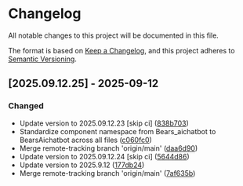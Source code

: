 # Changelog

All notable changes to this project will be documented in this file.

The format is based on [Keep a Changelog](https://keepachangelog.com/en/1.0.0/),
and this project adheres to [Semantic Versioning](https://semver.org/spec/v2.0.0.html).

## [2025.09.12.25] - 2025-09-12

### Changed

* Update version to 2025.09.12.23 [skip ci] ([838b703](https://github.com/N6REJ/bears_aichatbot/commit/838b703))
* Standardize component namespace from Bears_aichatbot to BearsAichatbot across all files ([c060fc0](https://github.com/N6REJ/bears_aichatbot/commit/c060fc0))
* Merge remote-tracking branch 'origin/main' ([daa6d90](https://github.com/N6REJ/bears_aichatbot/commit/daa6d90))
* Update version to 2025.09.12.24 [skip ci] ([5644d86](https://github.com/N6REJ/bears_aichatbot/commit/5644d86))
* Update version to 2025.9.12 ([177db24](https://github.com/N6REJ/bears_aichatbot/commit/177db24))
* Merge remote-tracking branch 'origin/main' ([7af635b](https://github.com/N6REJ/bears_aichatbot/commit/7af635b))

